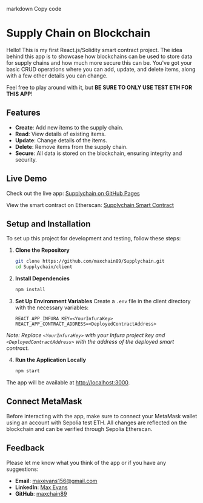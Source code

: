 markdown
Copy code
# Supply Chain on Blockchain

Hello! This is my first React.js/Solidity smart contract project. The idea behind this app is to showcase how blockchains can be used to store data for supply chains and how much more secure this can be. You've got your basic CRUD operations where you can add, update, and delete items, along with a few other details you can change.

Feel free to play around with it, but **BE SURE TO ONLY USE TEST ETH FOR THIS APP**!

## Features

- **Create**: Add new items to the supply chain.
- **Read**: View details of existing items.
- **Update**: Change details of the items.
- **Delete**: Remove items from the supply chain.
- **Secure**: All data is stored on the blockchain, ensuring integrity and security.

## Live Demo

Check out the live app: [Supplychain on GitHub Pages](https://maxchain89.github.io/Supplychain/)

View the smart contract on Etherscan: [Supplychain Smart Contract](https://sepolia.etherscan.io/address/0x97972Bd24e7cEee0e35dE6E42c8aa86f70a1D767)

## Setup and Installation

To set up this project for development and testing, follow these steps:

1. **Clone the Repository**
   ```bash
   git clone https://github.com/maxchain89/Supplychain.git
   cd Supplychain/client
   
2. **Install Dependencies**
   ```bash
   npm install
   

3. **Set Up Environment Variables**
Create a `.env` file in the client directory with the necessary variables:


   ```plaintext
   REACT_APP_INFURA_KEY=<YourInfuraKey>
   REACT_APP_CONTRACT_ADDRESS=<DeployedContractAddress>
   
*Note: Replace `<YourInfuraKey>` with your Infura project key and `<DeployedContractAddress>` with the address of the deployed smart contract.*

4. **Run the Application Locally**
   ```bash
   npm start
   
The app will be available at [http://localhost:3000](http://localhost:3000).

## Connect MetaMask

Before interacting with the app, make sure to connect your MetaMask wallet using an account with Sepolia test ETH. All changes are reflected on the blockchain and can be verified through Sepolia Etherscan.

## Feedback

Please let me know what you think of the app or if you have any suggestions:

- **Email**: [maxevans156@gmail.com](mailto:maxevans156@gmail.com)
- **LinkedIn**: [Max Evans](https://www.linkedin.com/in/max-evans523)
- **GitHub**: [maxchain89](https://github.com/maxchain89)

